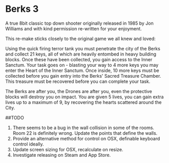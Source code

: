 # Berks 3

A true 8bit classic top down shooter originally released in 1985 by Jon Williams and with kind permission re-written for your enjoyment.

This re-make sticks closely to the original game we all knew and loved:

Using the quick firing terror tank you must penetrate the city of the Berks and collect 21 keys, all of which are heavily entombed in heavy building blocks. Once these have been collected, you gain access to the Inner Sanctum. Your task goes on - blasting your way to 4 more keys you may enter the Heart of the Inner Sanctum. Once inside, 10 more keys must be collected before you gain entry into the Berks' Sacred Treasure Chamber. This treasure must be recovered before you can complete your task.

The Berks are after you, the Drones are after you, even the protective blocks will destroy you on impact. You are given 5 lives, you can gain extra lives up to a maximum of 9, by recovering the hearts scattered around the City.

##TODO

1. There seems to be a bug in the wall collision in some of the rooms. Room 22 is definitely wrong. Update the points that define the walls.
2. Provide an alternative method for control on OSX, definable keyboard control ideally.
3. Update screen sizing for OSX, recalculate on resize.
4. Investigate releasing on Steam and App Store.